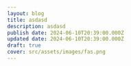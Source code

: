 ```yaml
---
layout: blog
title: asdasd
description: asdasd
publish date: 2024-06-10T20:39:00.000Z
updated date: 2024-06-10T20:39:00.000Z
draft: true
cover: src/assets/images/fas.png
---
```

